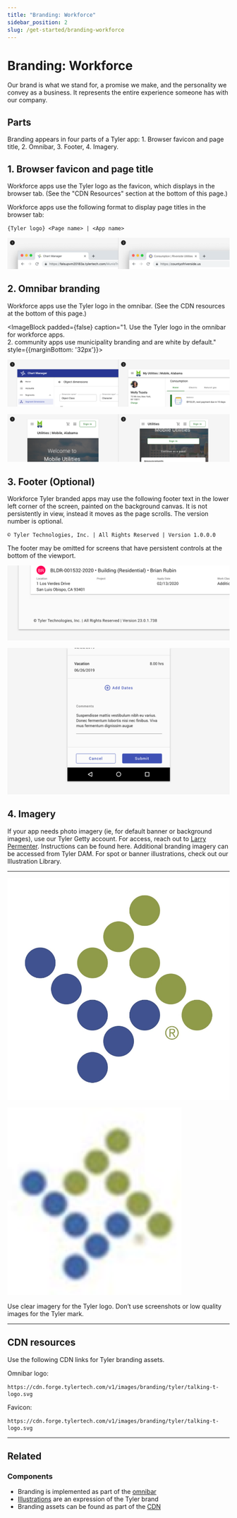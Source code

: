 ```yaml
---
title: "Branding: Workforce"
sidebar_position: 2
slug: /get-started/branding-workforce
---
```


# Branding: Workforce

Our brand is what we stand for, a promise we make, and the personality we convey as a business. It represents the entire experience someone has with our company. 

## Parts

Branding appears in four parts of a Tyler app: 1. Browser favicon and page title, 2. Omnibar, 3. Footer, 4. Imagery. 

## 1. Browser favicon and page title

Workforce apps use the Tyler logo as the favicon, which displays in the browser tab. (See the "CDN Resources" section at the bottom of this page.)

Workforce apps use the following format to display page titles in the browser tab:

```   
{Tyler logo} <Page name> | <App name>
```

<ImageBlock padded={false} caption="1. Workforce apps use the Tyler logo and page name (if applicable) and application name. <br>2. community apps use the municipality logo, page name (if applicable), municipality name, and app name.">

![Image of two tabnames: 1. Chart manager 2. Consumption | Riverside Utilities. ](./images/branding-tab-name.png)

</ImageBlock>

## 2. Omnibar branding

Workforce apps use the Tyler logo in the omnibar. (See the CDN resources at the bottom of this page.)

<ImageBlock padded={false} caption="1. Use the Tyler logo in the omnibar for workforce apps. <br>2. community apps use municipality branding and are white by default." style={{marginBottom: '32px'}}>

![Image of two omnibars: a workforce indigo omnibar with Tyler logo, and a municipality community-facing white omnibar.](./images/omni-branding.png)

</ImageBlock>

<ImageBlock padded={false} caption="1. community apps may use an extended omnibar to dispaly municipality name and app name on page load. <br>2. On scroll, the omnibar shrinks to its default height.">

![Image of two omnibars: a workforce indigo omnibar with Tyler logo, and a municipality community-facing white omnibar.](./images/mobile-omni.png)

</ImageBlock>

## 3. Footer (Optional)

Workforce Tyler branded apps may use the following footer text in the lower left corner of the screen, painted on the background canvas. It is not persistently in view, instead it moves as the page scrolls. The version number is optional.

```
© Tyler Technologies, Inc. | All Rights Reserved | Version 1.0.0.0
```

The footer may be omitted for screens that have persistent controls at the bottom of the viewport. 

<ImageBlock padded={false} caption="A footer may be displayed at the bottom of the page. ">

![Image of a footer in an Energov app.](./images/footer-example.png)

</ImageBlock>

<ImageBlock padded={false} caption="A footer should be omitted on pages with persistent controls.">

![Image of persistent controls in a Tyler app.](./images/persistent-controls.png)

</ImageBlock>

## 4. Imagery 

If your app needs photo imagery (ie, for default banner or background images), use our Tyler Getty account. For access, reach out to <a href="mailto:larry.permenter@tylertech.com">Larry Permenter</a>. Instructions can be found here. Additional branding imagery can be accessed from Tyler DAM. For spot or banner illustrations, check out our Illustration Library.

---

<DoDontGrid>
  <DoDontRow>
  <DoDontImage>

![Image of a clear Tyler logo.](./images/logo-clear.jpeg)

  </DoDontImage>
  <DoDontImage>

![Image of a blurry Tyler logo.](./images/logo-blurry.png)

  </DoDontImage>
  </DoDontRow>
  <DoDontRow>
    <DoDont type="do">Use clear imagery for the Tyler logo. </DoDont>
    <DoDont type="dont">Don’t use screenshots or low quality images for the Tyler mark. </DoDont>
  </DoDontRow>
</DoDontGrid>

--- 

## CDN resources

Use the following CDN links for Tyler branding assets. 

Omnibar logo:

```
https://cdn.forge.tylertech.com/v1/images/branding/tyler/talking-t-logo.svg
```

Favicon:

```
https://cdn.forge.tylertech.com/v1/images/branding/tyler/talking-t-logo.svg
```

---

## Related

### Components 

- Branding is implemented as part of the [omnibar](/components/omni/omnibar)
- [Illustrations](/get-started/styles/illustrations) are an expression of the Tyler brand
- Branding assets can be found as part of the [CDN](/assets/cdn/overview)
